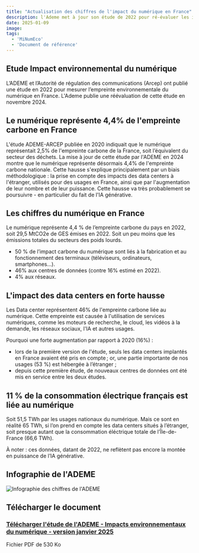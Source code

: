 ```yaml
---
title: "Actualisation des chiffres de l'impact du numérique en France"
description: l'Ademe met à jour son étude de 2022 pour ré-évaluer les impacts environnementaux du numérique
date: 2025-01-09
image: 
tags:
  - 'MiNumEco'
  - 'Document de référence'
---
```


<!-- chapô-->
## Etude Impact environnemental du numérique 
L’ADEME et l’Autorité de régulation des communications (Arcep) ont publié une étude en 2022 pour mesurer l’empreinte environnementale du numérique en France. L'Ademe publie une réévaluation de cette étude en novembre 2024.

<!-- texte-->
## Le numérique représente 4,4% de l'empreinte carbone en France 

L'étude ADEME-ARCEP publiée en 2020 indiquait que le numérique représentait 2,5% de l'empreinte carbone de la France, soit l’équivalent du secteur des déchets. La mise à jour de cette étude par l'ADEME en 2024 montre que
le numérique représente désormais 4,4% de l'empreinte carbone nationale. Cette hausse s'explique principalement par un biais méthodologique : la prise en compte des impacts des data centers à l'étranger, utilisés
pour des usages en France, ainsi que par l'augmentation de leur nombre et de leur puissance. Cette hausse va très probablement se poursuivre - en particulier du fait de l'IA générative.

## Les chiffres du numérique en France

Le numérique représente 4,4 % de l’empreinte carbone du pays en 2022, soit 29,5 MtCO2e de GES émises en 2022. 
Soit un peu moins que les émissions totales du secteurs des poids lourds.
* 50 % de l’impact carbone du numérique sont liés à la fabrication et au fonctionnement des terminaux (téléviseurs, ordinateurs, smartphones…).
* 46% aux centres de données (contre 16% estimé en 2022).
* 4% aux réseaux.

## L'impact des data centers en forte hausse

Les Data center représentent 46% de l'empreinte carbone liée au numérique.
Cette empreinte est causée à l'utilisation de services numériques, comme les moteurs de recherche, le cloud, les vidéos à la demande, les réseaux sociaux, l'IA et autres usages. 

Pourquoi une forte augmentation par rapport à 2020 (16%) :
* lors de la première version de l'étude, seuls les data centers implantés en France avaient été pris en compte ; or, une partie importante de nos usages (53 %) est hébergée à l’étranger ;
* depuis cette première étude, de nouveaux centres de données ont été mis en service entre les deux études.

## 11 % de la consommation électrique français est liée au numérique

Soit 51,5 TWh par les usages nationaux du numérique. 
Mais ce sont en réalité 65 TWh, si l’on prend en compte les data centers situés à l’étranger, soit presque autant que la consommation éléctrique totale de l’Île-de-France (66,6 TWh).

À noter : ces données, datant de 2022, ne reflètent pas encore la montée en puissance de l’IA générative.

## Infographie de l'ADEME 
<!-- texte-->
![Infographie des chiffres de l'ADEME](/img/infographie-empreinte-numerique-ademe.webp "Infographie des chiffres actualisés de l'ADEME")

## Télécharger le document
<div class="fr-card fr-enlarge-link fr-card--download">
	<div class="fr-card__body">
		<div class="fr-card__content">
			<h3 class="fr-card__title">
					<a download href="/docs/2024/etude-ademe-impacts-environnementaux-numerique.pdf">
							Télécharger l'étude de l'ADEME - Impacts environnementaux du numérique - version janvier 2025
					</a>
			</h3>
			<p class="fr-card__desc">Fichier PDF de 530 Ko </p>
			<div class="fr-card__end">
			</div>
		</div>
	</div>
</div>
